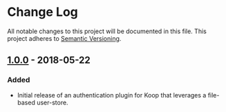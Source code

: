 # Change Log
All notable changes to this project will be documented in this file.
This project adheres to [Semantic Versioning](http://semver.org/).

## [1.0.0] - 2018-05-22

### Added
* Initial release of an authentication plugin for Koop that leverages a file-based user-store.


[1.0.0]: https://github.com/koopjs/koop-core/releases/tag/v1.0.0
